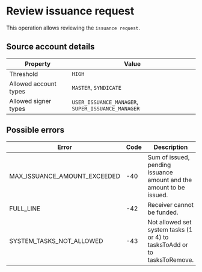 # Review issuance request

This operation allows reviewing the `issuance request`.

## Source account details

| Property              | Value                                             |
|-----------------------|---------------------------------------------------|
| Threshold             | `HIGH`                                              |
| Allowed account types | `MASTER`, `SYNDICATE`                             |
| Allowed signer types  | `USER_ISSUANCE_MANAGER`, `SUPER_ISSUANCE_MANAGER` |

## Possible errors

| Error                        | Code | Description                                                              |
|------------------------------|------|--------------------------------------------------------------------------|
| MAX_ISSUANCE_AMOUNT_EXCEEDED | -40  | Sum of issued, pending issuance amount and the amount to be issued. |
| FULL_LINE                    | -42  | Receiver cannot be funded.                                              |
| SYSTEM_TASKS_NOT_ALLOWED     | -43  | Not allowed set system tasks (1 or 4) to tasksToAdd or to tasksToRemove. |

